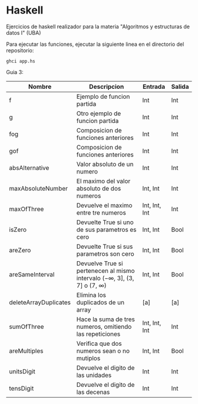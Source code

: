 # Haskell

Ejercicios de haskell realizador para la materia "Algoritmos y estructuras de datos I" (UBA)

Para ejecutar las funciones, ejecutar la siguiente linea en el directorio del repositorio:

    ghci app.hs

Guia 3:

<table>
    <thead>
        <tr>
            <th>Nombre</th>
            <th>Descripcion</th>
            <th>Entrada</th>
            <th>Salida</th>
        </tr>
    </thead>
    <tbody>
        <tr>
           <td>f</td>
           <td>Ejemplo de funcion partida</td>
           <td>Int</td>
           <td>Int</td>
        </tr>
        <tr>
           <td>g</td>
           <td>Otro ejemplo de funcion partida</td>
           <td>Int</td>
           <td>Int</td>
        </tr>
        <tr>
           <td>fog</td>
           <td>Composicion de funciones anteriores</td>
           <td>Int</td>
           <td>Int</td>
        </tr>
        <tr>
           <td>gof</td>
           <td>Composicion de funciones anteriores</td>
           <td>Int</td>
           <td>Int</td>
        </tr>
        <tr>
           <td>absAlternative</td>
           <td>Valor absoluto de un numero</td>
           <td>Int</td>
           <td>Int</td>
        </tr>
        <tr>
           <td>maxAbsoluteNumber</td>
           <td>El maximo del valor absoluto de dos numeros</td>
           <td>Int, Int</td>
           <td>Int</td>
        </tr>
        <tr>
           <td>maxOfThree</td>
           <td>Devuelve el maximo entre tre numeros</td>
           <td>Int, Int, Int</td>
           <td>Int</td>
        </tr>
        <tr>
           <td>isZero</td>
           <td>Devuelte True si uno de sus parametros es cero</td>
           <td>Int, Int</td>
           <td>Bool</td>
        </tr>
        <tr>
           <td>areZero</td>
           <td>Devuelte True si sus parametros son cero</td>
           <td>Int, Int</td>
           <td>Bool</td>
        </tr>
        <tr>
           <td>areSameInterval</td>
           <td>Devuelve True si pertenecen al mismo intervalo (−∞, 3], (3, 7] o (7, ∞)</td>
           <td>Int, Int</td>
           <td>Bool</td>
        </tr>
        <tr>
           <td>deleteArrayDuplicates</td>
           <td>Elimina los duplicados de un array</td>
           <td>[a]</td>
           <td>[a]</td>
        </tr>
        <tr>
           <td>sumOfThree</td>
           <td>Hace la suma de tres numeros, omitiendo las repeticiones</td>
           <td>Int, Int, Int</td>
           <td>Int</td>
        </tr>
        <tr>
           <td>areMultiples</td>
           <td>Verifica que dos numeros sean o no mutiplos</td>
           <td>Int, Int</td>
           <td>Bool</td>
        </tr>
        <tr>
           <td>unitsDigit</td>
           <td>Devuelve el digito de las unidades</td>
           <td>Int</td>
           <td>Int</td>
        </tr>
        <tr>
           <td>tensDigit</td>
           <td>Devuelve el digito de las decenas</td>
           <td>Int</td>
           <td>Int</td>
        </tr>
    </tbody>
</table>
